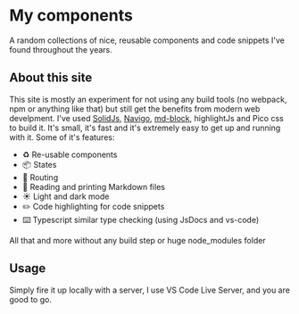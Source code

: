 # My components

A random collections of nice, reusable components and code snippets I've found throughout the years.

## About this site

This site is mostly an experiment for not using any build tools (no webpack, npm or anything like that) but still get the benefits from modern web develpment. I've used [SolidJs](https://https://www.solidjs.com), [Navigo](https://github.com/krasimir/navigo), [md-block](https://md-block.verou.me), highlightJs and Pico css to build it. It's small, it's fast and it's extremely easy to get up and running with it. Some of it's features:

-   ♻️ Re-usable components
-   📦 States
-   🔀 Routing
-   📙 Reading and printing Markdown files
-   ☀️ Light and dark mode
-   ✏️ Code highlighting for code snippets
-   ⌨️ Typescript similar type checking (using JsDocs and vs-code)

All that and more without any build step or huge node_modules folder

## Usage

Simply fire it up locally with a server, I use VS Code Live Server, and you are good to go.
